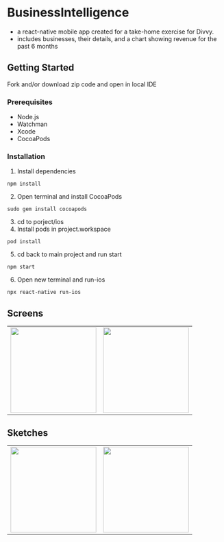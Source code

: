 # BusinessIntelligence

- a react-native mobile app created for a take-home exercise for Divvy.
- includes businesses, their details, and a chart showing revenue for the past 6 months

## Getting Started

Fork and/or download zip code and open in local IDE

### Prerequisites

- Node.js
- Watchman
- Xcode
- CocoaPods

### Installation

1. Install dependencies
  ```
  npm install
  ```
2. Open terminal and install CocoaPods
  ```
  sudo gem install cocoapods
  ```
3. cd to porject/ios
4. Install pods in project.workspace
  ```
  pod install
  ```
5. cd back to main project and run start
  ```
  npm start
  ```
6. Open new terminal and run-ios
  ```
  npx react-native run-ios
  ```



## Screens

<table>
<tr>
<td><img src="https://user-images.githubusercontent.com/88463344/164516514-431f3a17-5c6d-4abf-8fa6-88e31b085b3b.png" width="200"  /></td>
<td><img src="https://user-images.githubusercontent.com/88463344/164517050-cfd5e908-0a4f-4692-b956-d863b3f773ae.png" width="200"  /></td>
<tr>
</table>


## Sketches

<table>
<tr>
<td><img src="https://user-images.githubusercontent.com/88463344/164521196-930d6e98-cca2-4b7d-9c4d-1ad1ac4c00b1.jpg" width="200"  /></td>
<td><img src="https://user-images.githubusercontent.com/88463344/164521188-ab8aec2f-671a-48db-9c43-32aca36cc92a.jpg" width="200"  /></td>
<tr>
</table>